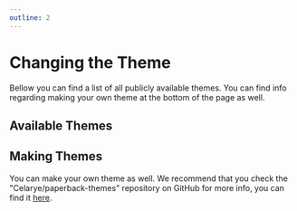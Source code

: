 ```yaml
---
outline: 2
---
```


<script setup>
	import ThemesListParser from '../.vitepress/components/ThemesListParser.vue'
</script>

# Changing the Theme

Bellow you can find a list of all publicly available themes. You can find info regarding making your own theme at the bottom of the page as well.

## Available Themes

<ThemesListParser />

## Making Themes

You can make your own theme as well. We recommend that you check the "Celarye/paperback-themes" repository on GitHub for more info, you can find it [here](https://github.com/Celarye/paperback-themes).
